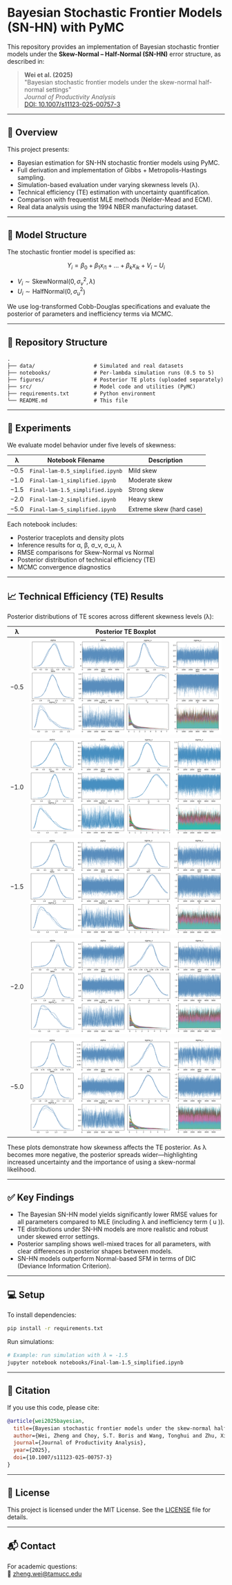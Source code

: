 # Bayesian Stochastic Frontier Models (SN-HN) with PyMC

This repository provides an implementation of Bayesian stochastic frontier models under the **Skew-Normal – Half-Normal (SN-HN)** error structure, as described in:

> **Wei et al. (2025)**  
> "Bayesian stochastic frontier models under the skew-normal half-normal settings"  
> _Journal of Productivity Analysis_  
> [DOI: 10.1007/s11123-025-00757-3](https://doi.org/10.1007/s11123-025-00757-3)

---

## 📌 Overview

This project presents:

- Bayesian estimation for SN-HN stochastic frontier models using PyMC.
- Full derivation and implementation of Gibbs + Metropolis-Hastings sampling.
- Simulation-based evaluation under varying skewness levels (λ).
- Technical efficiency (TE) estimation with uncertainty quantification.
- Comparison with frequentist MLE methods (Nelder-Mead and ECM).
- Real data analysis using the 1994 NBER manufacturing dataset.

---

## 🧠 Model Structure

The stochastic frontier model is specified as:

$$
Y_i = \beta_0 + \beta_1 x_{i1} + \dots + \beta_k x_{ik} + V_i - U_i
$$

-  $V_i \sim \text{SkewNormal}(0, \sigma_v^2, \lambda$) 
- $U_i \sim \text{HalfNormal}(0, \sigma_u^2$)

We use log-transformed Cobb-Douglas specifications and evaluate the posterior of parameters and inefficiency terms via MCMC.

---

## 📁 Repository Structure

```
.
├── data/                   # Simulated and real datasets
├── notebooks/              # Per-lambda simulation runs (0.5 to 5)
├── figures/                # Posterior TE plots (uploaded separately)
├── src/                    # Model code and utilities (PyMC)
├── requirements.txt        # Python environment
└── README.md               # This file
```

---

## 🔬 Experiments

We evaluate model behavior under five levels of skewness:

| λ       | Notebook Filename                | Description             |
|---------|----------------------------------|--------------------------|
| −0.5    | `Final-lam-0.5_simplified.ipynb` | Mild skew                |
| −1.0    | `Final-lam-1_simplified.ipynb`   | Moderate skew            |
| −1.5    | `Final-lam-1.5_simplified.ipynb` | Strong skew              |
| −2.0    | `Final-lam-2_simplified.ipynb`   | Heavy skew               |
| −5.0    | `Final-lam-5_simplified.ipynb`   | Extreme skew (hard case) |

Each notebook includes:

- Posterior traceplots and density plots
- Inference results for α, β, σ_v, σ_u, λ
- RMSE comparisons for Skew-Normal vs Normal
- Posterior distribution of technical efficiency (TE)
- MCMC convergence diagnostics

---

## 📈 Technical Efficiency (TE) Results

Posterior distributions of TE scores across different skewness levels (λ):

| λ       | Posterior TE Boxplot |
|---------|----------------------|
| −0.5    | ![](Figures/tp0.5_resized.png) |
| −1.0    | ![](Figures/tp1_resized.png)   |
| −1.5    | ![](Figures/tp1.5_resized.png) |
| −2.0    | ![](Figures/tp2_resized.png)   |
| −5.0    | ![](Figures/tp5_resized.png)   |

These plots demonstrate how skewness affects the TE posterior. As λ becomes more negative, the posterior spreads wider—highlighting increased uncertainty and the importance of using a skew-normal likelihood.

---

## ✅ Key Findings

- The Bayesian SN-HN model yields significantly lower RMSE values for all parameters compared to MLE (including λ and inefficiency term \( u \)).
- TE distributions under SN-HN models are more realistic and robust under skewed error settings.
- Posterior sampling shows well-mixed traces for all parameters, with clear differences in posterior shapes between models.
- SN-HN models outperform Normal-based SFM in terms of DIC (Deviance Information Criterion).

---

## 💻 Setup

To install dependencies:

```bash
pip install -r requirements.txt
```

Run simulations:

```bash
# Example: run simulation with λ = -1.5
jupyter notebook notebooks/Final-lam-1.5_simplified.ipynb
```

---

## 📄 Citation

If you use this code, please cite:

```bibtex
@article{wei2025bayesian,
  title={Bayesian stochastic frontier models under the skew-normal half-normal settings},
  author={Wei, Zheng and Choy, S.T. Boris and Wang, Tonghui and Zhu, Xiaonan},
  journal={Journal of Productivity Analysis},
  year={2025},
  doi={10.1007/s11123-025-00757-3}
}
```
---

## 📄 License

This project is licensed under the MIT License. See the [LICENSE](LICENSE) file for details.

---

## 📬 Contact

For academic questions:  
📧 [zheng.wei@tamucc.edu](mailto:zheng.wei@tamucc.edu)
